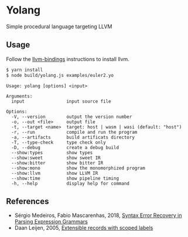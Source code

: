 # Yolang

Simple procedural language targeting LLVM

## Usage

Follow the [llvm-bindings](https://github.com/ApsarasX/llvm-bindings#install) instructions to install llvm.


```bash
$ yarn install
$ node build/yolang.js examples/euler2.yo
```

```
Usage: yolang [options] <input>

Arguments:
  input                input source file

Options:
  -V, --version        output the version number
  -o, --out <file>     output file
  -t, --target <name>  target: host | wasm | wasi (default: "host")
  -r, --run            compile and run the program
  -a, --artifacts      build artificats directory
  -T, --type-check     type check only
  -D, --debug          create a debug build
  --show:types         show types
  --show:sweet         show sweet IR
  --show:bitter        show bitter IR
  --show:mono          show the monomorphized program
  --show:llvm          show LLVM IR
  --show:time          show pipeline timing
  -h, --help           display help for command
```

## References

- Sérgio Medeiros, Fabio Mascarenhas, 2018, [Syntax Error Recovery in Parsing Expression Grammars](https://arxiv.org/abs/1806.11150)
- Daan Leijen, 2005, [Extensible records with scoped labels](https://www.microsoft.com/en-us/research/publication/extensible-records-with-scoped-labels/)